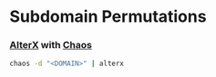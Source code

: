# Subdomain Permutations

### [AlterX](https://github.com/projectdiscovery/alterx) with [Chaos ](https://github.com/projectdiscovery/chaos-client)

```bash
chaos -d "<DOMAIN>" | alterx
```



